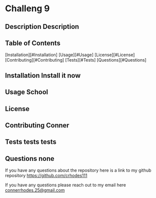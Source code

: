 # Challeng 9

## Description Description

## Table of Contents
[Installation][#Installation]
[Usage][#Usage]
[License][#License]
[Contributing][#Contributing]
[Tests][#Tests]
[Questions][#Questions]

## Installation Install it now

## Usage School

## License 

## Contributing Conner

## Tests tests tests

## Questions none

If you have any questions about the repository here is a link to my github repository https://github.com/crhodes111

If you have any questions please reach out to my email here connerrhodes.25@gmail.com
